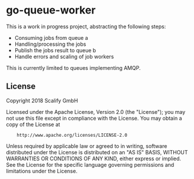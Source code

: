 # go-queue-worker

This is a work in progress project, abstracting the following steps:

* Consuming jobs from queue a
* Handling/processing the jobs
* Publish the jobs result to queue b
* Handle errors and scaling of job workers

This is currently limited to queues implementing AMQP.


## License

Copyright 2018 Scalify GmbH

Licensed under the Apache License, Version 2.0 (the "License");
you may not use this file except in compliance with the License.
You may obtain a copy of the License at

		http://www.apache.org/licenses/LICENSE-2.0

Unless required by applicable law or agreed to in writing, software
distributed under the License is distributed on an "AS IS" BASIS,
WITHOUT WARRANTIES OR CONDITIONS OF ANY KIND, either express or implied.
See the License for the specific language governing permissions and
limitations under the License.
